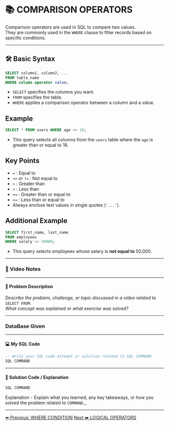 <!-- markdownlint-disable MD033 -->
<!-- markdownlint-disable MD004 -->

# 📚 COMPARISON OPERATORS

Comparison operators are used in SQL to compare two values.  
They are commonly used in the `WHERE` clause to filter records based on specific conditions.

---

## 🛠️ Basic Syntax

```sql
SELECT column1, column2, ...
FROM table_name
WHERE column operator value;
```

- `SELECT` specifies the columns you want.
- `FROM` specifies the table.
- `WHERE` applies a comparison operator between a column and a value.

## Example

```sql
SELECT * FROM users WHERE age >= 18;
```

- This query selects all columns from the `users` table where the `age` is greater than or equal to 18.

## Key Points

- `=` : Equal to
- `<>` or `!=` : Not equal to
- `>` : Greater than
- `<` : Less than
- `>=` : Greater than or equal to
- `<=` : Less than or equal to
- Always enclose text values in single quotes (`'...'`).

## Additional Example

```sql
SELECT first_name, last_name
FROM employees
WHERE salary <> 50000;
```

- This query selects employees whose salary is **not equal to** 50,000.

---

### 🎥 Video Notes

---

#### 📝 Problem Description

_Describe the problem, challenge, or topic discussed in a video related to `SELECT FROM`._  
_What concept was explained or what exercise was solved?_

---

### DataBase Given

---

#### 💻 My SQL Code

```sql
-- Write your SQL code attempt or solution related to SQL COMMAND
SQL COMMAND
```

---

#### 🧠 Solution Code / Explanation

```sql
SQL COMMAND
```

Explanation - Explain what you learned, any key takeaways, or how you solved the problem related to `COMMAND`._

---

[⬅️ Previous: WHERE CONDITION](wherecondition.md)   [Next ➡️ LOGICAL OPERATORS](logicaloperator.md)
